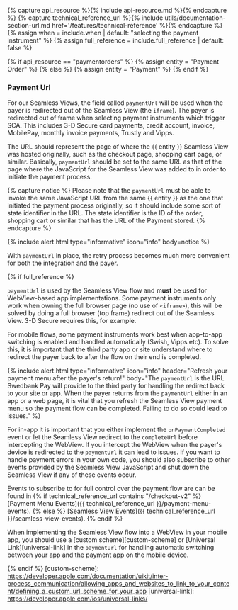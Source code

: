 {% capture api_resource %}{% include api-resource.md %}{% endcapture %}
{% capture technical_reference_url %}{% include utils/documentation-section-url.md href='/features/technical-reference' %}{% endcapture %}
{% assign when = include.when | default: "selecting the payment instrument" %}
{% assign full_reference = include.full_reference | default: false %}

{% if api_resource == "paymentorders" %}
    {% assign entity = "Payment Order" %}
{% else %}
    {% assign entity = "Payment" %}
{% endif %}

### Payment Url

For our Seamless Views, the field called `paymentUrl` will be used when the
payer is redirected out of the Seamless View (the `iframe`). The payer is
redirected out of frame when selecting payment instruments which trigger SCA.
This includes 3-D Secure card payments, credit account, invoice, MobilePay,
monthly invoice payments, Trustly and Vipps.

The URL should represent the page of where the {{ entity }} Seamless View was
hosted originally, such as the checkout page, shopping cart page, or similar.
Basically, `paymentUrl` should be set to the same URL as that of the page where
the JavaScript for the Seamless View was added to in order to initiate the
payment process.

{% capture notice %}
Please note that the `paymentUrl` must be able to invoke the same JavaScript URL
from the same {{ entity }} as the one that initiated the payment process
originally, so it should include some sort of state identifier in the URL. The
state identifier is the ID of the order, shopping cart or similar that has the
URL of the Payment stored.
{% endcapture %}

{% include alert.html type="informative" icon="info" body=notice %}

With `paymentUrl` in place, the retry process becomes much more convenient for
both the integration and the payer.

{% if full_reference %}

`paymentUrl` is used by the Seamless View flow and **must** be used for
WebView-based app implementations. Some payment instruments only work when
owning the full browser page (no use of `<iframe>`), this will be solved by
doing a full browser (top frame) redirect out of the Seamless View. 3-D Secure
requires this, for example.

For mobile flows, some payment instruments work best when app-to-app switching
is enabled and handled automatically (Swish, Vipps etc). To solve this, it is
important that the third party app or site understand where to redirect the
payer back to after the flow on their end is completed.

{% include alert.html type="informative" icon="info" header="Refresh your
payment menu after the payer's return!" body="The `paymentUrl` is the URL
Swedbank Pay will provide to the third party for handling the redirect back to
your site or app. When the payer returns from the `paymentUrl` either in an app
or a web page, it is vital that you refresh the Seamless View payment menu so
the payment flow can be completed. Failing to do so could lead to issues." %}

For in-app it is important that you either implement the `onPaymentCompleted`
event or let the Seamless View redirect to the `completeUrl` before intercepting
the WebView. If you intercept the WebView when the payer's device is redirected
to the `paymentUrl` it can lead to issues. If you want to handle payment errors
in your own code, you should also subscribe to other events provided by the
Seamless View JavaScript and shut down the Seamless View if any of these events
occur.

Events to subscribe to for full control over the payment flow are can be found
in {% if technical_reference_url contains "/checkout-v2" %}
[Payment Menu Events]({{ technical_reference_url }}/payment-menu-events).
{% else %}
[Seamless View Events]({{ technical_reference_url }}/seamless-view-events).
{% endif %}

When implementing the Seamless View flow into a WebView in your mobile app, you
should use a [custom scheme][custom-scheme] or [Universal Link][universal-link]
in the `paymentUrl` for handling automatic switching between your app and the
payment app on the mobile device.

{% endif %}
[custom-scheme]: https://developer.apple.com/documentation/uikit/inter-process_communication/allowing_apps_and_websites_to_link_to_your_content/defining_a_custom_url_scheme_for_your_app
[universal-link]: https://developer.apple.com/ios/universal-links/

